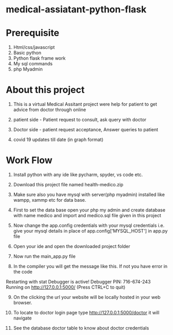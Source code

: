 # medical-assiatant-python-flask

# Prerequisite
1. Html/css/javascript
2. Basic python
3. Python flask frame work
4. My sql commands 
5. php Myadmin 


# About this project

1. This is a virtual Medical Assitant project were help for patient to get advice from doctor through online

2. patient side - Patient request to consult, ask query with doctor

3. Doctor side - patient request acceptance, Answer queries to patient

4. covid 19 updates till date (in graph format)




# Work Flow
1. Install python with any ide like pycharm, spyder, vs code etc.

2. Download this project file named health-medico.zip

3. Make sure also you have mysql with server(php myadmin) installed like wampp, xammp etc for data base.

4. First to set the data base open your php my admin and create database with name medico and import and medico.sql file given in this project

5. Now change the app.config credentials with your mysql credentials i.e. give your mysql details in place of app.config['MYSQL_HOST']  in app.py file

6. Open your ide and open the downloaded project folder 

7. Now run the main_app.py file

8. In the compiler you will get the message like this. If not you have error in the code

Restarting with stat Debugger is active! Debugger PIN: 716-674-243 Running on http://127.0.0.1:5000/ (Press CTRL+C to quit)

9. On the clicking the url your website will be locally hosted in your web browser.

10. To locate to doctor login page type http://127.0.0.1:5000/doctor it will navigate

11. See the database doctor table to know about doctor credentials






